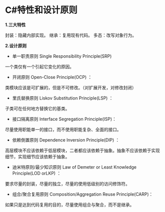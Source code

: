 # C#特性和设计原则

**1.三大特性**

封装：隐藏内部实现。
继承：复用现有代码。
多态：改写对象行为。

**2.设计原则**

 - 单一职责原则 Single Responsibility Principle(SRP)

一个类仅有一个引起它变化的原因。
 
 - 开闭原则 Open-Close Principle(OCP) ：

类模块应该是可扩展的，但是不可修改。（对扩展开发，对修改封闭）
 

 - 里氏替换原则 Liskov Substitution Principle(LSP) ：

子类可在任何地方替换它的基类。
 

 - 接口隔离原则 Interface Segregation Principle(ISP)：

尽量使用职能单一的接口，而不使用职能复杂、全面的接口。
 

 - 依赖倒置原则 Dependence Inversion Principle(DIP) ：

高层模块不应该依赖于低层模块，二者都应该依赖于抽象。抽象不应该依赖于实现细节，实现细节应该依赖于抽象。
 

 - 迪米特原则/最少知识原则 Law of Demeter or Least Knowledge Principle(LOD orLKP) ：

要求尽量的封装，尽量的独立，尽量的使用低级别的访问修饰符。

 - 组合/聚合复用原则 Composition/Aggregation Reuse Principle(CARP)：

如果只是达到代码复用的目的，尽量使用组合与聚合，而不是继承。

